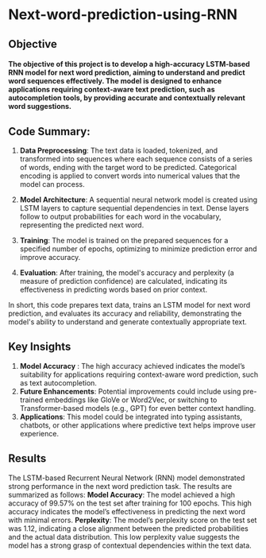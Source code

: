 # Next-word-prediction-using-RNN

## Objective
#### The objective of this project is to develop a high-accuracy LSTM-based RNN model for next word prediction, aiming to understand and predict word sequences effectively. The model is designed to enhance applications requiring context-aware text prediction, such as autocompletion tools, by providing accurate and contextually relevant word suggestions.


## Code Summary:
1. **Data Preprocessing**: The text data is loaded, tokenized, and transformed into sequences where each sequence consists of a series of words, ending with the target word to be predicted. Categorical encoding is applied to convert words into numerical values that the model can process.
  
2. **Model Architecture**: A sequential neural network model is created using LSTM layers to capture sequential dependencies in text. Dense layers follow to output probabilities for each word in the vocabulary, representing the predicted next word.

3. **Training**: The model is trained on the prepared sequences for a specified number of epochs, optimizing to minimize prediction error and improve accuracy.

4. **Evaluation**: After training, the model's accuracy and perplexity (a measure of prediction confidence) are calculated, indicating its effectiveness in predicting words based on prior context.

In short, this code prepares text data, trains an LSTM model for next word prediction, and evaluates its accuracy and reliability, demonstrating the model's ability to understand and generate contextually appropriate text.


## Key Insights
1. **Model Accuracy** : The high accuracy achieved indicates the model’s suitability for applications requiring context-aware word prediction, such as text autocompletion.
2. **Future Enhancements**: Potential improvements could include using pre-trained embeddings like GloVe or Word2Vec, or switching to Transformer-based models (e.g., GPT) for even better context handling.
3. **Applications**: This model could be integrated into typing assistants, chatbots, or other applications where predictive text helps improve user experience.


## Results
The LSTM-based Recurrent Neural Network (RNN) model demonstrated strong performance in the next word prediction task. The results are summarized as follows:
**Model Accuracy**: The model achieved a high accuracy of 99.57% on the test set after training for 100 epochs. This high accuracy indicates the model’s effectiveness in predicting the next word with minimal errors.
**Perplexity**: The model’s perplexity score on the test set was 1.12, indicating a close alignment between the predicted probabilities and the actual data distribution. This low perplexity value suggests the model has a strong grasp of contextual dependencies within the text data.
